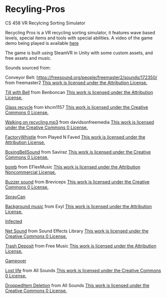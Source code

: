 # Recyling-Pros
 CS 458 VR Recylcing Sorting Simulator
 
Recycling Pros is a VR recycling sorting simulator, it features wave based levels, special items and tools with special abilities. 
A video of the game demo being played is available [here](https://www.youtube.com/watch?v=tOMVE_pq-ps)

The game is built using SteamVR in Unity with some custom assets, and free assets and music.

Sounds sourced from: 

Conveyor Belt: https://freesound.org/people/freemaster2/sounds/172350/ from freemaster2 [This work is licensed under the Attribution License.](https://creativecommons.org/licenses/by/3.0/)

[Till with Bell](https://freesound.org/people/Benboncan/sounds/91924/) from Benboncan [This work is licensed under the Attribution License.](https://creativecommons.org/licenses/by/3.0/)

[Glass recycle](https://freesound.org/people/khcm1157/sounds/530391/) from khcm1157 [This work is licensed under the Creative Commons 0 License.](https://creativecommons.org/publicdomain/zero/1.0/)

[Walking on recycling.mp3](https://freesound.org/people/davidsonfreemedia/sounds/504591/) from davidsonfreemedia [This work is licensed under the Creative Commons 0 License.](https://creativecommons.org/publicdomain/zero/1.0/)

[FactoryWhistle](https://www.youtube.com/watch?v=VO8oGlBO6q0) from Played N Faved [This work is licensed under the Attribution License.](https://creativecommons.org/licenses/by/3.0/)

[BoxingBellSound](https://freesound.org/people/Saviraz/sounds/520998/) from Saviraz [This work is licensed under the Creative Commons 0 License.](https://creativecommons.org/publicdomain/zero/1.0/)

[bomb](https://freesound.org/people/EFlexMusic/sounds/387229/) from EFlexMusic [This work is licensed under the Attribution Noncommercial License.](https://creativecommons.org/licenses/by-nc/3.0/)

[Buzzer sound](https://freesound.org/people/Breviceps/sounds/493163/) from Breviceps [This work is licensed under the Creative Commons 0 License.](https://creativecommons.org/publicdomain/zero/1.0/)

[SprayCan](https://www.youtube.com/watch?v=tp0Oi-yrstk) 

[Background music](https://www.youtube.com/watch?v=RKW6rjnYEkc) from Exyl [This work is licensed under the Attribution License.](https://creativecommons.org/licenses/by/3.0/)

[Infected](https://www.youtube.com/watch?v=cSNt1zoocao)

[Net Sound](https://www.youtube.com/watch?v=u53_hSBebtA) from Sound Effects Library [This work is licensed under the Creative Commons 0 License.](https://creativecommons.org/publicdomain/zero/1.0/)

[Trash Deposit](https://www.youtube.com/watch?v=1qJaPSrDWJo) from Free Music [This work is licensed under the Attribution License.](https://creativecommons.org/licenses/by/3.0/)

[Gameover](https://www.youtube.com/watch?v=lhvumoOR3bU) 

[Lost life](https://www.youtube.com/watch?v=na-a3lLB13Q) from All Sounds [This work is licensed under the Creative Commons 0 License.](https://creativecommons.org/publicdomain/zero/1.0/)

[DroppedItem Deletion](https://www.youtube.com/watch?v=EyJGYsZAgcc) from All Sounds [This work is licensed under the Creative Commons 0 License.](https://creativecommons.org/publicdomain/zero/1.0/)

